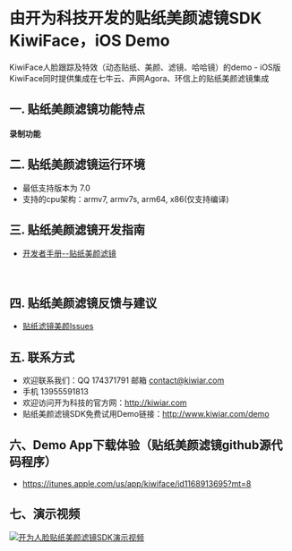 # 由开为科技开发的贴纸美颜滤镜SDK KiwiFace，iOS Demo
KiwiFace人脸跟踪及特效（动态贴纸、美颜、滤镜、哈哈镜）的demo - iOS版
KiwiFace同时提供集成在七牛云、声网Agora、环信上的贴纸美颜滤镜集成

## 

## 一. 贴纸美颜滤镜功能特点
#### 录制功能

## 二. 贴纸美颜滤镜运行环境

- 最低支持版本为 7.0
- 支持的cpu架构：armv7, armv7s, arm64, x86(仅支持编译)

## 三. 贴纸美颜滤镜开发指南

 - [开发者手册--贴纸美颜滤镜](https://github.com/kiwi-face/KiwiFaceSDK_Demo_iOS/blob/master/docs/ios-instruction.md)                                                                                                                                                                                                                         

## 四. 贴纸美颜滤镜反馈与建议

- [贴纸滤镜美颜Issues](https://github.com/kiwi-face/KiwiFaceSDK_Demo_iOS/issues)

## 五. 联系方式

- 欢迎联系我们：QQ 174371791 邮箱  contact@kiwiar.com  
- 手机 13955591813
- 欢迎访问开为科技的官方网：http://kiwiar.com
- 贴纸美颜滤镜SDK免费试用Demo链接：http://www.kiwiar.com/demo

## 六、Demo App下载体验（贴纸美颜滤镜github源代码程序）
- https://itunes.apple.com/us/app/kiwiface/id1168913695?mt=8

## 七、演示视频

[![开为人脸贴纸美颜滤镜SDK演示视频](http://ogbqmomng.bkt.clouddn.com/kiwiar/media/kiwiface-demo-poster.jpg)](http://ogbqmomng.bkt.clouddn.com/kiwiar/media/kiwiface-demo.mp4)

